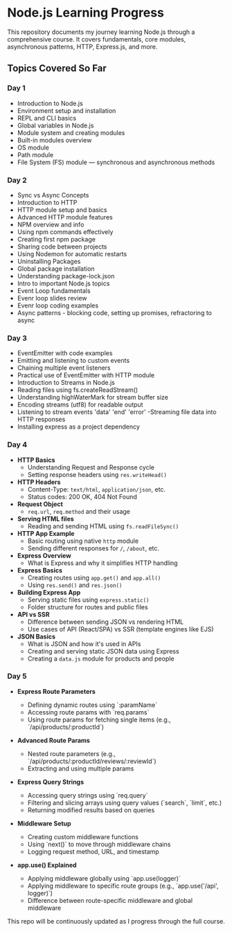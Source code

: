 # Node.js Learning Progress

This repository documents my journey learning Node.js through a comprehensive course. It covers fundamentals, core modules, asynchronous patterns, HTTP, Express.js, and more.

## Topics Covered So Far

### Day 1

- Introduction to Node.js
- Environment setup and installation
- REPL and CLI basics
- Global variables in Node.js
- Module system and creating modules
- Built-in modules overview
- OS module
- Path module
- File System (FS) module — synchronous and asynchronous methods

### Day 2

- Sync vs Async Concepts
- Introduction to HTTP
- HTTP module setup and basics
- Advanced HTTP module features
- NPM overview and info
- Using npm commands effectively
- Creating first npm package
- Sharing code between projects
- Using Nodemon for automatic restarts
- Uninstalling Packages
- Global package installation
- Understanding package-lock.json
- Intro to important Node.js topics
- Event Loop fundamentals
- Evenr loop slides review
- Evenr loop coding examples
- Async patterns - blocking code, setting up promises, refractoring to async

### Day 3

- EventEmitter with code examples
- Emitting and listening to custom events
- Chaining multiple event listeners
- Practical use of EventEmitter with HTTP module
- Introduction to Streams in Node.js
- Reading files using fs.createReadStream()
- Understanding highWaterMark for stream buffer size
- Encoding streams (utf8) for readable output
- Listening to stream events 'data' 'end' 'error'
  -Streaming file data into HTTP responses
- Installing express as a project dependency

### Day 4

- **HTTP Basics**
  - Understanding Request and Response cycle
  - Setting response headers using `res.writeHead()`
- **HTTP Headers**
  - Content-Type: `text/html`, `application/json`, etc.
  - Status codes: 200 OK, 404 Not Found
- **Request Object**
  - `req.url`, `req.method` and their usage
- **Serving HTML files**
  - Reading and sending HTML using `fs.readFileSync()`
- **HTTP App Example**
  - Basic routing using native `http` module
  - Sending different responses for `/`, `/about`, etc.
- **Express Overview**
  - What is Express and why it simplifies HTTP handling
- **Express Basics**
  - Creating routes using `app.get()` and `app.all()`
  - Using `res.send()` and `res.json()`
- **Building Express App**
  - Serving static files using `express.static()`
  - Folder structure for routes and public files
- **API vs SSR**
  - Difference between sending JSON vs rendering HTML
  - Use cases of API (React/SPA) vs SSR (template engines like EJS)
- **JSON Basics**
  - What is JSON and how it's used in APIs
  - Creating and serving static JSON data using Express
  - Creating a `data.js` module for products and people

### Day 5

- **Express Route Parameters**

  - Defining dynamic routes using \`:paramName\`
  - Accessing route params with \`req.params\`
  - Using route params for fetching single items (e.g., \`/api/products/:productId\`)

- **Advanced Route Params**

  - Nested route parameters (e.g., \`/api/products/:productId/reviews/:reviewId\`)
  - Extracting and using multiple params

- **Express Query Strings**

  - Accessing query strings using \`req.query\`
  - Filtering and slicing arrays using query values (\`search\`, \`limit\`, etc.)
  - Returning modified results based on queries

- **Middleware Setup**

  - Creating custom middleware functions
  - Using \`next()\` to move through middleware chains
  - Logging request method, URL, and timestamp

- **app.use() Explained**
  - Applying middleware globally using \`app.use(logger)\`
  - Applying middleware to specific route groups (e.g., \`app.use('/api', logger)\`)
  - Difference between route-specific middleware and global middleware

This repo will be continuously updated as I progress through the full course.
